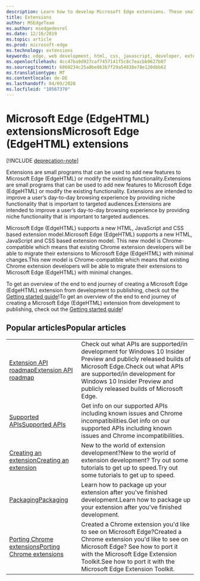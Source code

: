```yaml
---
description: Learn how to develop Microsoft Edge extensions. These small programs can be used to add new features to Microsoft Edge or modify existing functionality.
title: Extensions
author: MSEdgeTeam
ms.author: msedgedevrel
ms.date: 12/16/2019
ms.topic: article
ms.prod: microsoft-edge
ms.technology: extensions
keywords: edge, web development, html, css, javascript, developer, extensions
ms.openlocfilehash: 4cc47ba9d927caf7457141f5c8c7eacbb9627b07
ms.sourcegitcommit: 6860234c25a8be863b7f29a54838e78e120dbb62
ms.translationtype: MT
ms.contentlocale: de-DE
ms.lasthandoff: 04/09/2020
ms.locfileid: "10567370"
---
```

# <span data-ttu-id="262f6-105">Microsoft Edge (EdgeHTML) extensions</span><span class="sxs-lookup"><span data-stu-id="262f6-105">Microsoft Edge (EdgeHTML) extensions</span></span>  

[!INCLUDE [deprecation-note](includes/deprecation-note.md)]  

<span data-ttu-id="262f6-106">Extensions are small programs that can be used to add new features to Microsoft Edge (EdgeHTML) or modify the existing functionality.</span><span class="sxs-lookup"><span data-stu-id="262f6-106">Extensions are small programs that can be used to add new features to Microsoft Edge (EdgeHTML) or modify the existing functionality.</span></span> <span data-ttu-id="262f6-107">Extensions are intended to improve a user’s day-to-day browsing experience by providing niche functionality that is important to targeted audiences.</span><span class="sxs-lookup"><span data-stu-id="262f6-107">Extensions are intended to improve a user’s day-to-day browsing experience by providing niche functionality that is important to targeted audiences.</span></span>

<span data-ttu-id="262f6-108">Microsoft Edge (EdgeHTML) supports a new HTML, JavaScript and CSS based extension model.</span><span class="sxs-lookup"><span data-stu-id="262f6-108">Microsoft Edge (EdgeHTML) supports a new HTML, JavaScript and CSS based extension model.</span></span> <span data-ttu-id="262f6-109">This new model is Chrome-compatible which means that existing Chrome extension developers will be able to migrate their extensions to Microsoft Edge (EdgeHTML) with minimal changes.</span><span class="sxs-lookup"><span data-stu-id="262f6-109">This new model is Chrome-compatible which means that existing Chrome extension developers will be able to migrate their extensions to Microsoft Edge (EdgeHTML) with minimal changes.</span></span>

<span data-ttu-id="262f6-110">To get an overview of the end to end journey of creating a Microsoft Edge (EdgeHTML) extension from development to publishing, check out the [Getting started guide](./getting-started.md)!</span><span class="sxs-lookup"><span data-stu-id="262f6-110">To get an overview of the end to end journey of creating a Microsoft Edge (EdgeHTML) extension from development to publishing, check out the [Getting started guide](./getting-started.md)!</span></span>


## <span data-ttu-id="262f6-111">Popular articles</span><span class="sxs-lookup"><span data-stu-id="262f6-111">Popular articles</span></span>

<table>
  <tr>
    <td><a href = "./api-support/extension-api-roadmap.md"><span data-ttu-id="262f6-112">Extension API roadmap</span><span class="sxs-lookup"><span data-stu-id="262f6-112">Extension API roadmap</span></span></a></td>
    <td><span data-ttu-id="262f6-113">Check out what APIs are supported/in development for Windows 10 Insider Preview and publicly released builds of Microsoft Edge.</span><span class="sxs-lookup"><span data-stu-id="262f6-113">Check out what APIs are supported/in development for Windows 10 Insider Preview and publicly released builds of Microsoft Edge.</span></span></td></p>
<p>  </tr>
  <tr>
    <td><a href = "./api-support/supported-apis.md"><span data-ttu-id="262f6-114">Supported APIs</span><span class="sxs-lookup"><span data-stu-id="262f6-114">Supported APIs</span></span></a></td>
    <td><span data-ttu-id="262f6-115">Get info on our supported APIs including known issues and Chrome incompatibilities.</span><span class="sxs-lookup"><span data-stu-id="262f6-115">Get info on our supported APIs including known issues and Chrome incompatibilities.</span></span></td>

  </tr>
  <tr>
    <td><a href = "./guides/creating-an-extension.md"><span data-ttu-id="262f6-116">Creating an extension</span><span class="sxs-lookup"><span data-stu-id="262f6-116">Creating an extension</span></span></a></td>
    <td><span data-ttu-id="262f6-117">New to the world of extension development?</span><span class="sxs-lookup"><span data-stu-id="262f6-117">New to the world of extension development?</span></span> <span data-ttu-id="262f6-118">Try out some tutorials to get up to speed.</span><span class="sxs-lookup"><span data-stu-id="262f6-118">Try out some tutorials to get up to speed.</span></span></td>

  </tr>
  <tr>
    <td><a href = "./guides/packaging.md"><span data-ttu-id="262f6-119">Packaging</span><span class="sxs-lookup"><span data-stu-id="262f6-119">Packaging</span></span></a></td>
    <td><span data-ttu-id="262f6-120">Learn how to package up your extension after you&#39;ve finished development.</span><span class="sxs-lookup"><span data-stu-id="262f6-120">Learn how to package up your extension after you&#39;ve finished development.</span></span></td>

  </tr>
  <tr>
    <td><a href = "./guides/porting-chrome-extensions.md"><span data-ttu-id="262f6-121">Porting Chrome extensions</span><span class="sxs-lookup"><span data-stu-id="262f6-121">Porting Chrome extensions</span></span></a></td>
    <td><span data-ttu-id="262f6-122">Created a Chrome extension you&#39;d like to see on Microsoft Edge?</span><span class="sxs-lookup"><span data-stu-id="262f6-122">Created a Chrome extension you&#39;d like to see on Microsoft Edge?</span></span> <span data-ttu-id="262f6-123">See how to port it with the Microsoft Edge Extension Toolkit.</span><span class="sxs-lookup"><span data-stu-id="262f6-123">See how to port it with the Microsoft Edge Extension Toolkit.</span></span></td>

  </tr>
</table>
